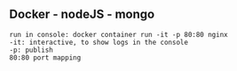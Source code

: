 ## Docker - nodeJS - mongo

```
run in console: docker container run -it -p 80:80 nginx
-it: interactive, to show logs in the console
-p: publish
80:80 port mapping

```